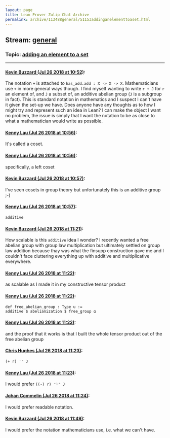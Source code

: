 ```yaml
---
layout: page
title: Lean Prover Zulip Chat Archive 
permalink: archive/113488general/51153addinganelementtoaset.html
---
```


## Stream: [general](index.html)
### Topic: [adding an element to a set](51153addinganelementtoaset.html)

---

#### [Kevin Buzzard (Jul 26 2018 at 10:52)](https://leanprover.zulipchat.com/#narrow/stream/113488-general/topic/adding%20an%20element%20to%20a%20set/near/130330334):
The notation `+` is attached to `has_add.add : X -> X -> X`. Mathematicians use `+` in more general ways though. I find myself wanting to write `r + J` for `r` an element of, and `J` a subset of, an additive abelian group (`J` is a subgroup in fact). This is standard notation in mathematics and I suspect I can't have it given the set-up we have. Does anyone have any thoughts as to how I might try and represent such an idea in Lean? I can make the object I want no problem, the issue is simply that I want the notation to be as close to what a mathematician would write as possible.

#### [Kenny Lau (Jul 26 2018 at 10:56)](https://leanprover.zulipchat.com/#narrow/stream/113488-general/topic/adding%20an%20element%20to%20a%20set/near/130330459):
It's called a coset.

#### [Kenny Lau (Jul 26 2018 at 10:56)](https://leanprover.zulipchat.com/#narrow/stream/113488-general/topic/adding%20an%20element%20to%20a%20set/near/130330461):
specifically, a left coset

#### [Kevin Buzzard (Jul 26 2018 at 10:57)](https://leanprover.zulipchat.com/#narrow/stream/113488-general/topic/adding%20an%20element%20to%20a%20set/near/130330474):
I've seen cosets in group theory but unfortunately this is an additive group ;-)

#### [Kenny Lau (Jul 26 2018 at 10:57)](https://leanprover.zulipchat.com/#narrow/stream/113488-general/topic/adding%20an%20element%20to%20a%20set/near/130330478):
`additive`

#### [Kevin Buzzard (Jul 26 2018 at 11:21)](https://leanprover.zulipchat.com/#narrow/stream/113488-general/topic/adding%20an%20element%20to%20a%20set/near/130331527):
How scalable is this `additive` idea I wonder? I recently wanted a free abelian group with group law multiplication but ultimately settled on group law addition because thay was what the finsupp construction gave me and I couldn't face cluttering everything up with additive and multiplicative everywhere.

#### [Kenny Lau (Jul 26 2018 at 11:22)](https://leanprover.zulipchat.com/#narrow/stream/113488-general/topic/adding%20an%20element%20to%20a%20set/near/130331592):
as scalable as I made it in my constructive tensor product

#### [Kenny Lau (Jul 26 2018 at 11:22)](https://leanprover.zulipchat.com/#narrow/stream/113488-general/topic/adding%20an%20element%20to%20a%20set/near/130331599):
```lean
def free_abelian_group : Type u :=
additive $ abelianization $ free_group α
```

#### [Kenny Lau (Jul 26 2018 at 11:22)](https://leanprover.zulipchat.com/#narrow/stream/113488-general/topic/adding%20an%20element%20to%20a%20set/near/130331610):
and the proof that it works is that I built the whole tensor product out of the free abelian group

#### [Chris Hughes (Jul 26 2018 at 11:23)](https://leanprover.zulipchat.com/#narrow/stream/113488-general/topic/adding%20an%20element%20to%20a%20set/near/130331623):
`(+ r) '' J`

#### [Kenny Lau (Jul 26 2018 at 11:23)](https://leanprover.zulipchat.com/#narrow/stream/113488-general/topic/adding%20an%20element%20to%20a%20set/near/130331660):
I would prefer `((-) r) ⁻¹' J`

#### [Johan Commelin (Jul 26 2018 at 11:24)](https://leanprover.zulipchat.com/#narrow/stream/113488-general/topic/adding%20an%20element%20to%20a%20set/near/130331735):
I would prefer readable notation.

#### [Kevin Buzzard (Jul 26 2018 at 11:49)](https://leanprover.zulipchat.com/#narrow/stream/113488-general/topic/adding%20an%20element%20to%20a%20set/near/130332818):
I would prefer the notation mathematicians use, i.e. what we can't have.

